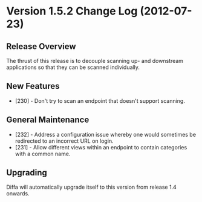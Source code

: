 # Version 1.5.2 Change Log (2012-07-23)

## Release Overview

The thrust of this release is to decouple scanning up- and downstream applications so that they can be scanned individually.

## New Features

* [230] - Don't try to scan an endpoint that doesn't support scanning.

## General Maintenance

* [232] - Address a configuration issue whereby one would sometimes be redirected to an incorrect URL on login.
* [231] - Allow different views within an endpoint to contain categories with a common name.

## Upgrading

Diffa will automatically upgrade itself to this version from release 1.4 onwards.